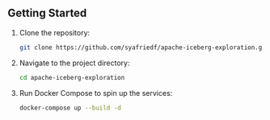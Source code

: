 ## Getting Started

1. Clone the repository:
    ```bash
    git clone https://github.com/syafriedf/apache-iceberg-exploration.git
    ```

2. Navigate to the project directory:
    ```bash
    cd apache-iceberg-exploration
    ```

3. Run Docker Compose to spin up the services:
    ```bash
    docker-compose up --build -d
    ```
